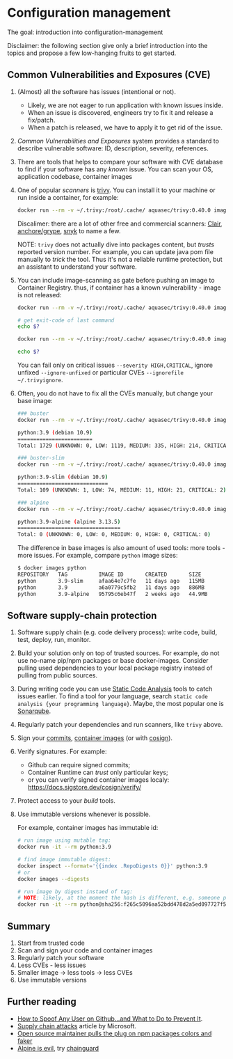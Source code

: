 # Configuration management

The goal: introduction into configuration-management

Disclaimer: the following section give only a brief introduction into the topics and propose a few low-hanging fruits to get started.

## Common Vulnerabilities and Exposures (CVE)

1. (Almost) all the software has issues (intentional or not).

    - Likely, we are not eager to run application with known issues inside.
    - When an issue is discovered, engineers try to fix it and release a fix/patch.
    - When a patch is released, we have to apply it to get rid of the issue.

2. _Common Vulnerabilities and Exposures_ system provides a standard to describe vulnerable software: ID, description, severity, references.

3. There are tools that helps to compare your software with CVE database to find if your software has any _known_ issue. You can scan your OS, application codebase, container images

4. One of popular _scanners_ is [trivy](https://github.com/aquasecurity/trivy). You can install it to your machine or run inside a container, for example:

    ```sh
    docker run --rm -v ~/.trivy:/root/.cache/ aquasec/trivy:0.40.0 image python:3.9
    ```

    Discalimer: there are a lot of other free and commercial scanners: [Clair](https://github.com/quay/clair), [anchore/grype](https://github.com/anchore/grype), [snyk](https://snyk.io/product/container-vulnerability-management/) to name a few.

    NOTE: `trivy` does not actually dive into packages content, but _trusts_ reported version number. For example, you can update java pom file manually to _trick_ the tool. Thus it's not a reliable runtime protection, but an assistant to understand your software.

5. You can include image-scanning as gate before pushing an image to Container Registry. thus, if container has a known vulnerability - image is not released:

    ```sh
    docker run --rm -v ~/.trivy:/root/.cache/ aquasec/trivy:0.40.0 image --exit-code 1 --no-progress python:3.9

    # get exit-code of last command
    echo $?

    docker run --rm -v ~/.trivy:/root/.cache/ aquasec/trivy:0.40.0 image --exit-code 1 --no-progress alpine:latest

    echo $?
    ```

    You can fail only on critical issues `--severity HIGH,CRITICAL`, ignore unfixed `--ignore-unfixed` or particular CVEs `--ignorefile ~/.trivyignore`.

6. Often, you do not have to fix all the CVEs manually, but change your base image:

    ```sh
    ### buster
    docker run --rm -v ~/.trivy:/root/.cache/ aquasec/trivy:0.40.0 image --exit-code 1 --no-progress python:3.9

    python:3.9 (debian 10.9)
    ========================
    Total: 1729 (UNKNOWN: 0, LOW: 1119, MEDIUM: 335, HIGH: 214, CRITICAL: 61)
    ```

    ```sh
    ### buster-slim
    docker run --rm -v ~/.trivy:/root/.cache/ aquasec/trivy:0.40.0 image --exit-code 1 --no-progress python:3.9-slim

    python:3.9-slim (debian 10.9)
    =============================
    Total: 109 (UNKNOWN: 1, LOW: 74, MEDIUM: 11, HIGH: 21, CRITICAL: 2)
    ```

    ```sh
    ### alpine
    docker run --rm -v ~/.trivy:/root/.cache/ aquasec/trivy:0.40.0 image --exit-code 1 --no-progress python:3.9-alpine

    python:3.9-alpine (alpine 3.13.5)
    =================================
    Total: 0 (UNKNOWN: 0, LOW: 0, MEDIUM: 0, HIGH: 0, CRITICAL: 0)
    ```

    The difference in base images is also amount of used tools: more tools - more issues. For example, compare `python` image sizes:

    ```sh
    $ docker images python
    REPOSITORY   TAG          IMAGE ID       CREATED       SIZE
    python       3.9-slim     afaa64e7c7fe   11 days ago   115MB
    python       3.9          a6a0779c5fb2   11 days ago   886MB
    python       3.9-alpine   95795c6eb47f   2 weeks ago   44.9MB
    ```

## Software supply-chain protection

1. Software supply chain (e.g. code delivery process): write code, build, test, deploy, run, monitor.

2. Build your solution only on top of trusted sources. For example, do not use no-name pip/npm packages or base docker-images. Consider pulling used dependencies to your local package registry instead of pulling from public sources.

3. During writing code you can use [Static Code Analysis](https://en.wikipedia.org/wiki/Static_program_analysis) tools to catch issues earlier. To find a tool for your language, search `static code analysis {your programming language}`. Maybe, the most popular one is [Sonarqube](https://www.sonarqube.org/).

4. Regularly patch your dependencies and run scanners, like `trivy` above.

5. Sign your [commits](https://git-scm.com/book/en/v2/Git-Tools-Signing-Your-Work), [container images](https://docs.docker.com/engine/security/trust/) (or with [cosign](https://docs.sigstore.dev/cosign/signing_with_containers/)).

6. Verify signatures. For example:

    - Github can require signed commits;
    - Container Runtime can _trust_ only particular keys;
    - or you can verify signed container images localy: https://docs.sigstore.dev/cosign/verify/

7. Protect access to your _build_ tools.

8. Use immutable versions whenever is possible.

    For example, container images has immutable id:

    ```sh
    # run image using mutable tag:
    docker run -it --rm python:3.9

    # find image immutable digest:
    docker inspect --format='{{index .RepoDigests 0}}' python:3.9
    # or
    docker images --digests

    # run image by digest instaed of tag:
    # NOTE: likely, at the moment the hash is different, e.g. someone pushed a new image with the same 3.9 tag
    docker run -it --rm python@sha256:f265c5096aa52bdd478d2a5ed097727f51721fda20686523ab1b3038cc7d6417
    ```

## Summary

1. Start from trusted code
2. Scan and sign your code and container images
3. Regularly patch your software
4. Less CVEs - less issues
5. Smaller image -> less tools -> less CVEs
6. Use immutable versions

## Further reading

- [How to Spoof Any User on Github…and What to Do to Prevent It](https://blog.gruntwork.io/how-to-spoof-any-user-on-github-and-what-to-do-to-prevent-it-e237e95b8deb).
- [Supply chain attacks](https://docs.microsoft.com/en-us/windows/security/threat-protection/intelligence/supply-chain-malware) article by Microsoft.
- [Open source maintainer pulls the plug on npm packages colors and faker](https://snyk.io/blog/open-source-npm-packages-colors-faker/)
- [Alpine is evil](https://martinheinz.dev/blog/92), try [chainguard](https://github.com/chainguard-images)

